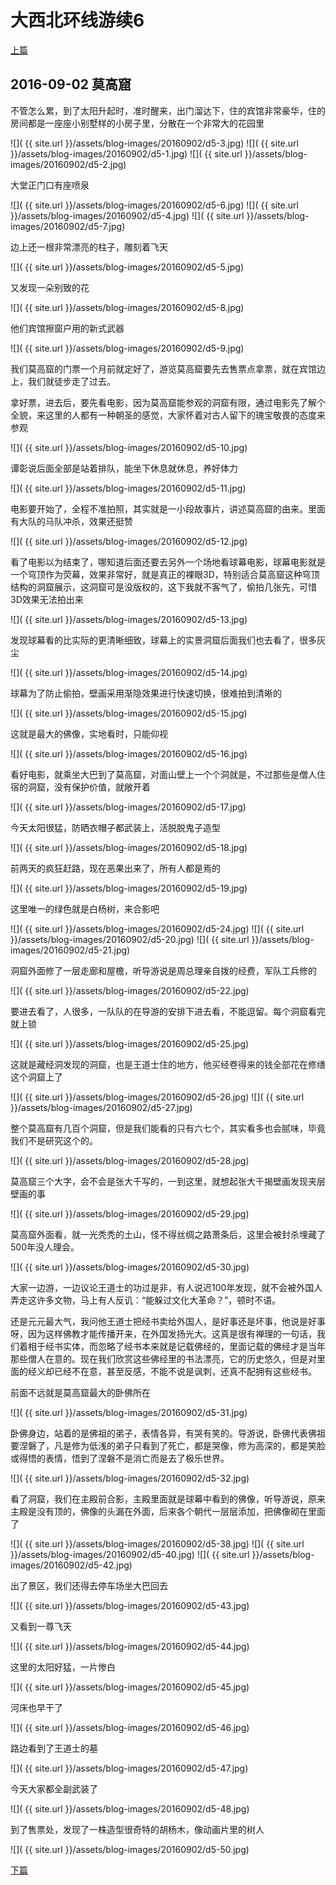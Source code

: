 大西北环线游续6
========================

[上篇](/2016/09/01/大西北6.html)

2016-09-02 莫高窟
------------------------

不管怎么累，到了太阳升起时，准时醒来，出门溜达下，住的宾馆非常豪华，住的房间都是一座座小别墅样的小房子里，分散在一个非常大的花园里

![]( {{ site.url }}/assets/blog-images/20160902/d5-3.jpg)
![]( {{ site.url }}/assets/blog-images/20160902/d5-1.jpg)
![]( {{ site.url }}/assets/blog-images/20160902/d5-2.jpg)

大堂正门口有座喷泉

![]( {{ site.url }}/assets/blog-images/20160902/d5-6.jpg)
![]( {{ site.url }}/assets/blog-images/20160902/d5-4.jpg)
![]( {{ site.url }}/assets/blog-images/20160902/d5-7.jpg)

边上还一根非常漂亮的柱子，雕刻着飞天

![]( {{ site.url }}/assets/blog-images/20160902/d5-5.jpg)

又发现一朵别致的花

![]( {{ site.url }}/assets/blog-images/20160902/d5-8.jpg)

他们宾馆擦窗户用的新式武器

![]( {{ site.url }}/assets/blog-images/20160902/d5-9.jpg)

我们莫高窟的门票一个月前就定好了，游览莫高窟要先去售票点拿票，就在宾馆边上，我们就徒步走了过去。

拿好票，进去后，要先看电影，因为莫高窟能参观的洞窟有限，通过电影先了解个全貌，来这里的人都有一种朝圣的感觉，大家怀着对古人留下的瑰宝敬畏的态度来参观

![]( {{ site.url }}/assets/blog-images/20160902/d5-10.jpg)

谭彰说后面全部是站着排队，能坐下休息就休息，养好体力

![]( {{ site.url }}/assets/blog-images/20160902/d5-11.jpg)

电影要开始了，全程不准拍照，其实就是一小段故事片，讲述莫高窟的由来。里面有大队的马队冲杀，效果还挺赞

![]( {{ site.url }}/assets/blog-images/20160902/d5-12.jpg)

看了电影以为结束了，哪知道后面还要去另外一个场地看球幕电影，球幕电影就是一个穹顶作为荧幕，效果非常好，就是真正的裸眼3D，特别适合莫高窟这种穹顶结构的洞窟展示，这洞窟可是没版权的，这下我就不客气了，偷拍几张先，可惜3D效果无法拍出来

![]( {{ site.url }}/assets/blog-images/20160902/d5-13.jpg)

发现球幕看的比实际的更清晰细致，球幕上的实景洞窟后面我们也去看了，很多灰尘

![]( {{ site.url }}/assets/blog-images/20160902/d5-14.jpg)

球幕为了防止偷拍，壁画采用渐隐效果进行快速切换，很难拍到清晰的

![]( {{ site.url }}/assets/blog-images/20160902/d5-15.jpg)

这就是最大的佛像，实地看时，只能仰视

![]( {{ site.url }}/assets/blog-images/20160902/d5-16.jpg)

看好电影，就乘坐大巴到了莫高窟，对面山壁上一个个洞就是，不过那些是僧人住宿的洞窟，没有保护价值，就敞开着

![]( {{ site.url }}/assets/blog-images/20160902/d5-17.jpg)

今天太阳很猛，防晒衣帽子都武装上，活脱脱鬼子造型

![]( {{ site.url }}/assets/blog-images/20160902/d5-18.jpg)

前两天的疯狂赶路，现在恶果出来了，所有人都是焉的

![]( {{ site.url }}/assets/blog-images/20160902/d5-19.jpg)

这里唯一的绿色就是白杨树，来合影吧

![]( {{ site.url }}/assets/blog-images/20160902/d5-24.jpg)
![]( {{ site.url }}/assets/blog-images/20160902/d5-20.jpg)
![]( {{ site.url }}/assets/blog-images/20160902/d5-21.jpg)

洞窟外面修了一层走廊和屋檐，听导游说是周总理亲自拨的经费，军队工兵修的

![]( {{ site.url }}/assets/blog-images/20160902/d5-22.jpg)

要进去看了，人很多，一队队的在导游的安排下进去看，不能逗留。每个洞窟看完就上锁

![]( {{ site.url }}/assets/blog-images/20160902/d5-25.jpg)

这就是藏经洞发现的洞窟，也是王道士住的地方，他买经卷得来的钱全部花在修缮这个洞窟上了

![]( {{ site.url }}/assets/blog-images/20160902/d5-26.jpg)
![]( {{ site.url }}/assets/blog-images/20160902/d5-27.jpg)

整个莫高窟有几百个洞窟，但是我们能看的只有六七个，其实看多也会腻味，毕竟我们不是研究这个的。

![]( {{ site.url }}/assets/blog-images/20160902/d5-28.jpg)

莫高窟三个大字，会不会是张大千写的，一到这里，就想起张大千揭壁画发现夹层壁画的事

![]( {{ site.url }}/assets/blog-images/20160902/d5-29.jpg)

莫高窟外面看，就一光秃秃的土山，怪不得丝绸之路萧条后，这里会被封杀埋藏了500年没人理会。

![]( {{ site.url }}/assets/blog-images/20160902/d5-30.jpg)

大家一边游，一边议论王道士的功过是非，有人说迟100年发现，就不会被外国人弄走这许多文物，马上有人反讥：“能躲过文化大革命？”，顿时不语。

还是元元最大气，我问他王道士把经书卖给外国人，是好事还是坏事，他说是好事呀，因为这样佛教才能传播开来，在外国发扬光大。这真是很有禅理的一句话，我们着相于经书实体，而忽略了经书本来就是记载佛经的，里面记载的佛经才是当年那些僧人在意的。现在我们欣赏这些佛经里的书法漂亮，它的历史悠久，但是对里面的经义却已经不在意，甚至反感，不能不说是讽刺，还真不配拥有这些经书。

前面不远就是莫高窟最大的卧佛所在

![]( {{ site.url }}/assets/blog-images/20160902/d5-31.jpg)

卧佛身边，站着的是佛祖的弟子，表情各异，有哭有笑的。导游说，卧佛代表佛祖要涅磐了，凡是修为低浅的弟子只看到了死亡，都是哭像，修为高深的，都是笑脸或得悟的表情，悟到了涅磐不是消亡而是去了极乐世界。

![]( {{ site.url }}/assets/blog-images/20160902/d5-32.jpg)

看了洞窟，我们在主殿前合影，主殿里面就是球幕中看到的佛像，听导游说，原来主殿是没有顶的，佛像的头漏在外面，后来各个朝代一层层添加，把佛像砌在里面了

![]( {{ site.url }}/assets/blog-images/20160902/d5-38.jpg)
![]( {{ site.url }}/assets/blog-images/20160902/d5-40.jpg)
![]( {{ site.url }}/assets/blog-images/20160902/d5-42.jpg)

出了景区，我们还得去停车场坐大巴回去

![]( {{ site.url }}/assets/blog-images/20160902/d5-43.jpg)

又看到一尊飞天

![]( {{ site.url }}/assets/blog-images/20160902/d5-44.jpg)

这里的太阳好猛，一片惨白

![]( {{ site.url }}/assets/blog-images/20160902/d5-45.jpg)

河床也早干了

![]( {{ site.url }}/assets/blog-images/20160902/d5-46.jpg)

路边看到了王道士的墓

![]( {{ site.url }}/assets/blog-images/20160902/d5-47.jpg)

今天大家都全副武装了

![]( {{ site.url }}/assets/blog-images/20160902/d5-48.jpg)

到了售票处，发现了一株造型很奇特的胡杨木，像动画片里的树人

![]( {{ site.url }}/assets/blog-images/20160902/d5-50.jpg)

[下篇](/2016/09/02/大西北8.html)